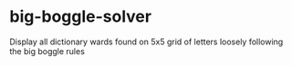# big-boggle-solver
Display all dictionary wards found on 5x5 grid of letters loosely following the big boggle rules
